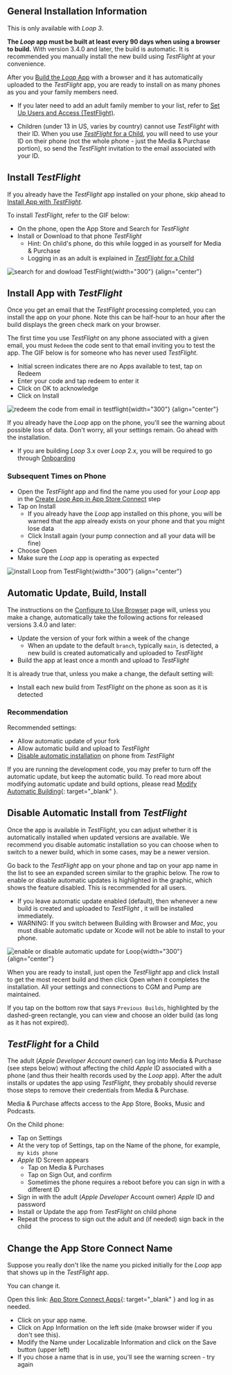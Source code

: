 ## General Installation Information

This is only available with&nbsp;_<span translate="no">Loop 3</span>_.

**The *Loop* app must be built at least every 90 days when using a browser to build.** With version 3.4.0 and later, the build is automatic. It is recommended you manually install the new build using *TestFlight* at your convenience.

After you [Build the *Loop* App](../browser/build-yml.md#build-the-loop-app) with a browser and it has automatically uploaded to the *TestFlight* app, you are ready to install on as many phones as you and your family members need.

* If you later need to add an adult family member to your list, refer to [Set Up Users and Access (TestFlight)](../browser/tf-users.md#set-up-users-and-access-testflight).

* Children (under 13 in US, varies by country) cannot use *TestFlight* with their ID. When you use [*TestFlight* for a Child](#testflight-for-a-child), you will need to use your ID on their phone (not the whole phone - just the Media & Purchase portion), so send the *TestFlight* invitation to the email associated with your ID.

## Install *TestFlight*

If you already have the *TestFlight* app installed on your phone, skip ahead to [Install App with *TestFlight*](#install-app-with-testflight).

To install *TestFlight*, refer to the GIF below:

* On the phone, open the App Store and Search for *TestFlight*
* Install or Download to that phone *TestFlight*
    * Hint: On child's phone, do this while logged in as yourself for Media & Purchase
    * Logging in as an adult is explained in [*TestFlight* for a Child](phone-install.md#testflight-for-a-child)

![search for and dowload TestFlight](img/testflight-app-store.gif){width="300"}
{align="center"}

## Install App with *TestFlight*

Once you get an email that the *TestFlight* processing completed, you can install the app on your phone. Note this can be half-hour to an hour after the build displays the green check mark on your browser.

The first time you use *TestFlight* on any phone associated with a given email, you must `Redeem` the code sent to that email inviting you to test the app. The GIF below is for someone who has never used *TestFlight*.

* Initial screen indicates there are no Apps available to test, tap on Redeem
* Enter your code and tap redeem to enter it
* Click on OK to acknowledge
* Click on Install

![redeem the code from email in testflight](img/testflight-redeem-code.gif){width="300"}
{align="center"}

If you already have the&nbsp;_<span translate="no">Loop</span>_&nbsp;app on the phone, you'll see the warning about possible loss of data. Don't worry, all your settings remain. Go ahead with the installation.

* If you are building&nbsp;_<span translate="no">Loop</span>_&nbsp;3.x over&nbsp;_<span translate="no">Loop</span>_&nbsp;2.x, you will be required to go through [Onboarding](../loop-3/onboarding.md)

### Subsequent Times on Phone

* Open the *TestFlight* app and find the name you used for your *Loop* app in the [Create *Loop* App in App Store Connect](../browser/prepare-app.md#create-loop-app-in-app-store-connect) step
* Tap on Install
    * If you already have the *Loop* app installed on this phone, you will be warned that the app already exists on your phone and that you might lose data
    * Click Install again (your pump connection and all your data will be fine)
* Choose Open
* Make sure the *Loop* app is operating as expected

![install Loop from TestFlight](img/testflight-install-loop.gif){width="300"}
{align="center"}

## Automatic Update, Build, Install

The instructions on the [Configure to Use Browser](intro-summary.md) page will, unless you make a change, automatically take the following actions for released versions 3.4.0 and later:

* Update the version of your&nbsp;<span translate="no">fork</span>&nbsp;within a week of the change
    * When an update to the default `branch`, typically `main`, is detected, a new build is created automatically and uploaded to *TestFlight*
* Build the app at least once a month and upload to *TestFlight*

It is already true that, unless you make a change, the default setting will:

* Install each new build from *TestFlight* on the phone as soon as it is detected

### Recommendation

Recommended settings:

* Allow automatic update of your&nbsp;<span translate="no">fork</span>
* Allow automatic build and upload to *TestFlight*
* [Disable automatic installation](#disable-automatic-install-from-testflight) on phone from *TestFlight*

If you are running the development code, you may prefer to turn off the automatic update, but keep the automatic build. To read more about modifying automatic update and build options, please read [Modify Automatic Building](automatic.md#modify-automatic-building){: target="_blank" }.

## Disable Automatic Install from *TestFlight*

Once the app is available in *TestFlight*, you can adjust whether it is automatically installed when updated versions are available. We recommend you disable automatic installation so you can choose when to switch to a newer build, which in some cases, may be a newer version.

Go back to the *TestFlight* app on your phone and tap on your app name in the list to see an expanded screen similar to the graphic below. The row to enable or disable automatic updates is highlighted in the graphic, which shows the feature disabled. This is recommended for all users.

* If you leave automatic update enabled (default), then whenever a new build is created and uploaded to *TestFlight* , it will be installed immediately.
* WARNING: If you switch between Building with Browser and *Mac*, you must disable automatic update or Xcode will not be able to install to your phone.

![enable or disable automatic update for Loop](img/testflight-auto-update.png){width="300"}
{align="center"}

When you are ready to install, just open the *TestFlight* app and click Install to get the most recent build and then click Open when it completes the installation. All your settings and connections to CGM and Pump are maintained.

If you tap on the bottom row that says `Previous Builds`, highlighted by the dashed-green rectangle, you can view and choose an older build (as long as it has not expired).

## *TestFlight* for a Child

The adult (*Apple Developer Account* owner) can log into Media & Purchase (see steps below) without affecting the child *Apple* ID associated with a phone (and thus their health records used by the *Loop* app). After the adult installs or updates the app using *TestFlight*, they probably should reverse those steps to remove their credentials from Media & Purchase.

Media & Purchase affects access to the App Store, Books, Music and Podcasts.

On the Child phone:

* Tap on Settings
* At the very top of Settings, tap on the Name of the phone, for example, `my kids phone`
* *Apple* ID Screen appears
    * Tap on Media & Purchases
    * Tap on Sign Out, and confirm
    * Sometimes the phone requires a reboot before you can sign in with a different ID
* Sign in with the adult (*Apple Developer* Account owner) *Apple* ID and password
* Install or Update the app from *TestFlight* on child phone
* Repeat the process to sign out the adult and (if needed) sign back in the child

## Change the App Store Connect Name

Suppose you really don't like the name you picked initially for the&nbsp;_<span translate="no">Loop</span>_&nbsp;app that shows up in the *TestFlight* app.

You can change it.

Open this link: [App Store Connect Apps](https://appstoreconnect.apple.com/apps){: target="_blank" } and log in as needed.

* Click on your app name.
* Click on App Information on the left side (make browser wider if you don't see this).
* Modify the Name under Localizable Information and click on the Save button (upper left)
* If you chose a name that is in use, you'll see the warning screen - try again


